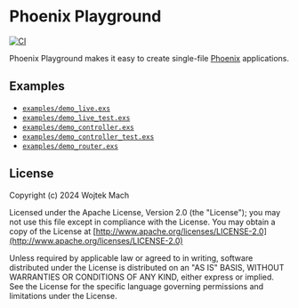 # Phoenix Playground

[![CI](https://github.com/phoenix-playground/phoenix_playground/actions/workflows/ci.yml/badge.svg)](https://github.com/phoenix-playground/phoenix_playground/actions/workflows/ci.yml)

Phoenix Playground makes it easy to create single-file [Phoenix](https://www.phoenixframework.org) applications.

## Examples

  * [`examples/demo_live.exs`](examples/demo_live.exs)
  * [`examples/demo_live_test.exs`](examples/demo_live_test.exs)
  * [`examples/demo_controller.exs`](examples/demo_controller.exs)
  * [`examples/demo_controller_test.exs`](examples/demo_controller_test.exs)
  * [`examples/demo_router.exs`](examples/demo_router.exs)

## License

Copyright (c) 2024 Wojtek Mach

Licensed under the Apache License, Version 2.0 (the "License");
you may not use this file except in compliance with the License.
You may obtain a copy of the License at [http://www.apache.org/licenses/LICENSE-2.0](http://www.apache.org/licenses/LICENSE-2.0)

Unless required by applicable law or agreed to in writing, software
distributed under the License is distributed on an "AS IS" BASIS,
WITHOUT WARRANTIES OR CONDITIONS OF ANY KIND, either express or implied.
See the License for the specific language governing permissions and
limitations under the License.
